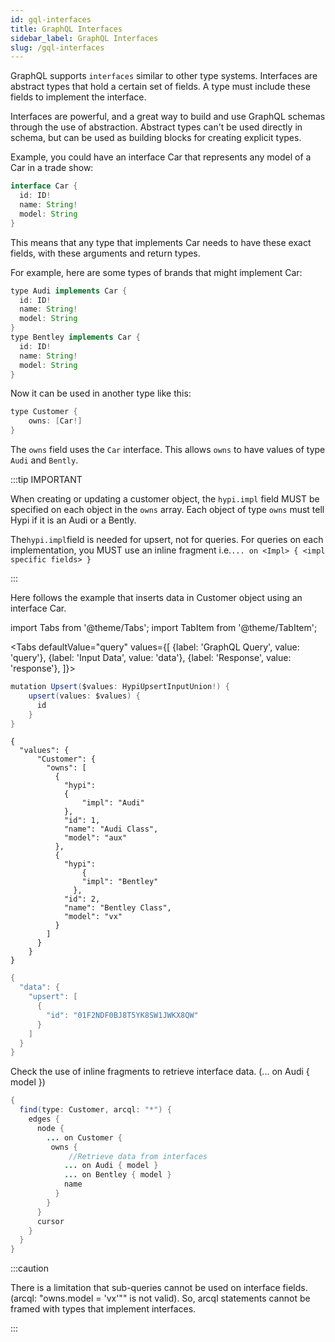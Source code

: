 ```yaml
---
id: gql-interfaces
title: GraphQL Interfaces
sidebar_label: GraphQL Interfaces
slug: /gql-interfaces
---
```


GraphQL supports `interfaces` similar to other type systems. Interfaces are abstract types that hold a certain set of fields. A type must include these fields to implement the interface.

Interfaces are powerful, and a great way to build and use GraphQL schemas through the use of abstraction. Abstract types can't be used directly in schema, but can be used as building blocks for creating explicit types.

Example, you could have an interface Car that represents any model of a Car in a trade show:

```java
interface Car {
  id: ID!
  name: String!
  model: String
}
```

This means that any type that implements Car needs to have these exact fields, with these arguments and return types.

For example, here are some types of brands that might implement Car:

```java
type Audi implements Car {
  id: ID!
  name: String!
  model: String
}
type Bentley implements Car {
  id: ID!
  name: String!
  model: String
}
```
Now it can be used in another type like this:
```java
type Customer {
    owns: [Car!]
}
```
The `owns` field uses the `Car` interface. This allows `owns` to have values of type `Audi` and  `Bently`.

:::tip IMPORTANT

When creating or updating a customer object, the `hypi.impl` field MUST be specified on each object in the `owns` array.  Each object of type `owns` must tell Hypi if it is an Audi or a Bently. 

The`hypi.impl`field is needed for upsert, not for queries. For queries on each implementation, you MUST use an inline fragment i.e.`... on <Impl> { <impl specific fields> }`

:::

Here follows the example that inserts data in Customer object using an interface Car.

import Tabs from '@theme/Tabs';
import TabItem from '@theme/TabItem';

<Tabs
  defaultValue="query"
  values={[
    {label: 'GraphQL Query', value: 'query'},
    {label: 'Input Data', value: 'data'},
    {label: 'Response', value: 'response'},
  ]}>
<TabItem value="query">

```java
mutation Upsert($values: HypiUpsertInputUnion!) {
    upsert(values: $values) {
      id
    }
}
```

</TabItem>
<TabItem value="data">

```
{
  "values": {
      "Customer": {
        "owns": [
          { 
            "hypi": 
            { 
                "impl": "Audi" 
            },
            "id": 1, 
            "name": "Audi Class", 
            "model": "aux" 
          },
          {
            "hypi": 
            	{ 
                "impl": "Bentley" 
              },
            "id": 2,
            "name": "Bentley Class",
            "model": "vx"
          }
        ]
      }
    }
}
```
</TabItem>
<TabItem value="response">

```java
{
  "data": {
    "upsert": [
      {
        "id": "01F2NDF0BJ8T5YK8SW1JWKX8QW"
      }
    ]
  }
}
```
Check the use of inline fragments to retrieve interface data. (... on Audi { model })

```java
{
  find(type: Customer, arcql: "*") {
    edges {
      node {
        ... on Customer {
         owns {
             //Retrieve data from interfaces
            ... on Audi { model }
            ... on Bentley { model }
            name
          }
        }
      }
      cursor
    }
  }
}
```

:::caution

There is a limitation that sub-queries cannot be used on interface fields. (arcql: "owns.model = 'vx'"" is not valid). So, arcql statements cannot be framed with types that implement interfaces.

:::